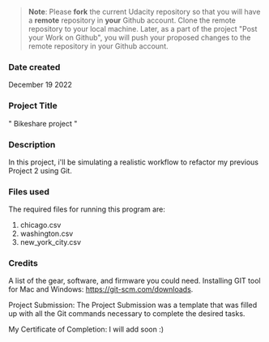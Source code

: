 >**Note**: Please **fork** the current Udacity repository so that you will have a **remote** repository in **your** Github account. Clone the remote repository to your local machine. Later, as a part of the project "Post your Work on Github", you will push your proposed changes to the remote repository in your Github account.

### Date created
December 19 2022 

### Project Title
" Bikeshare project "

### Description
In this project, i'll be simulating a realistic workflow to refactor my previous Project 2 using Git.

### Files used
The required files for running this program are:
1. chicago.csv
2. washington.csv
3. new_york_city.csv


### Credits
A list of the gear, software, and firmware you could need.
Installing GIT tool for Mac and Windows: https://git-scm.com/downloads.

Project Submission:
The Project Submission was a template that was filled up with all the Git commands necessary to complete the desired tasks.

My Certificate of Completion:
I will add soon :)

